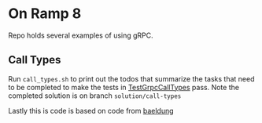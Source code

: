 # On Ramp 8
Repo holds several examples of using gRPC.

## Call Types
Run `call_types.sh` to print out the todos that summarize
the tasks that need to be completed to make the tests in
[TestGrpcCallTypes](src/test/java/com/baeldung/grpc/calls/TestGrpcCallTypes.java)
pass. Note the completed solution is on branch `solution/call-types`

Lastly this is code is based on code from [baeldung](https://www.baeldung.com/java-grpc-streaming)
